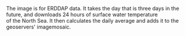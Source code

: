 The image is for ERDDAP data. It takes the day that is three days in the future, and downloads 24 hours of surface water temperature <br/>
of the North Sea. It then calculates the daily average and adds it to the geoservers' imagemosaic.
